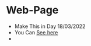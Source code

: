 # Web-Page
 - Make This in Day 18/03/2022
  - You Can [See here](https://andrew-website.github.io/Web-Page/)
  -
